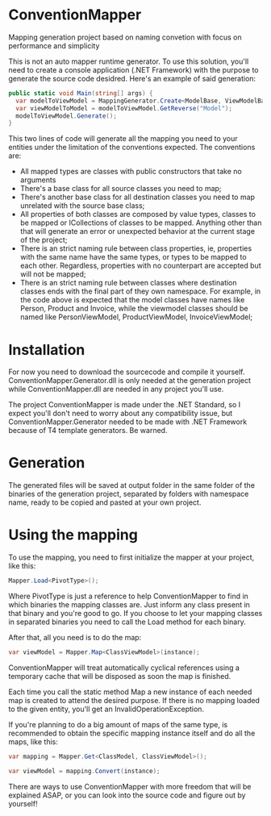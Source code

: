 # ConventionMapper
Mapping generation project based on naming convetion with focus on performance and simplicity

This is not an auto mapper runtime generator. To use this solution, you'll need to create a console application (.NET Framework) with the purpose to generate the source code desidred. Here's an example of said generation:

```csharp
public static void Main(string[] args) {
  var modelToViewModel = MappingGenerator.Create<ModelBase, ViewModelBase>("MyProject.ViewModel");
  var viewModelToModel = modelToViewModel.GetReverse("Model");
  modelToViewModel.Generate();
}
```

This two lines of code will generate all the mapping you need to your entities under the limitation of the conventions expected.
The conventions are:

* All mapped types are classes with public constructors that take no arguments
* There's a base class for all source classes you need to map;
* There's another base class for all destination classes you need to map unrelated with the source base class;
* All properties of both classes are composed by value types, classes to be mapped or ICollections of classes to be mapped. Anything other than that will generate an error or unexpected behavior at the current stage of the project;
* There is an strict naming rule between class properties, ie, properties with the same name have the same types, or types to be mapped to each other. Regardless, properties with no counterpart are accepted but will not be mapped;
* There is an strict naming rule between classes where destination classes ends with the final part of they own namespace. For example, in the code above is expected that the model classes have names like Person, Product and Invoice, while the viewmodel classes should be named like PersonViewModel, ProductViewModel, InvoiceViewModel;

# Installation

For now you need to download the sourcecode and compile it yourself.  ConventionMapper.Generator.dll is only needed at the generation project while ConventionMapper.dll are needed in any project you'll use.

The project ConventionMapper is made under the .NET Standard, so I expect you'll don't need to worry about any compatibility issue, but ConventionMapper.Generator needed to be made with .NET Framework because of T4 template generators. Be warned.

# Generation

The generated files will be saved at output folder in the same folder of the binaries of the generation project, separated by folders with namespace name, ready to be copied and pasted at your own project.

# Using the mapping

To use the mapping, you need to first initialize the mapper at your project, like this:

```csharp
Mapper.Load<PivotType>();
```

Where PivotType is just a reference to help ConventionMapper to find in which binaries the mapping classes are. Just inform any class present in that binary and you're good to go. If you choose to let your mapping classes in separated binaries you need to call the Load method for each binary.

After that, all you need is to do the map:

```csharp
var viewModel = Mapper.Map<ClassViewModel>(instance);
```

ConventionMapper will treat automatically cyclical references using a temporary cache that will be disposed as soon the map is finished. 

Each time you call the static method Map a new instance of each needed map is created to attend the desired purpose. If there is no mapping loaded to the given entity, you'll get an InvalidOperationException.

If you're planning to do a big amount of maps of the same type, is recommended to obtain the specific mapping instance itself and do all the maps, like this:

```csharp
var mapping = Mapper.Get<ClassModel, ClassViewModel>();

var viewModel = mapping.Convert(instance);
```

There are ways to use ConventionMapper with more freedom that will be explained ASAP, or you can look into the source code and figure out by yourself!
